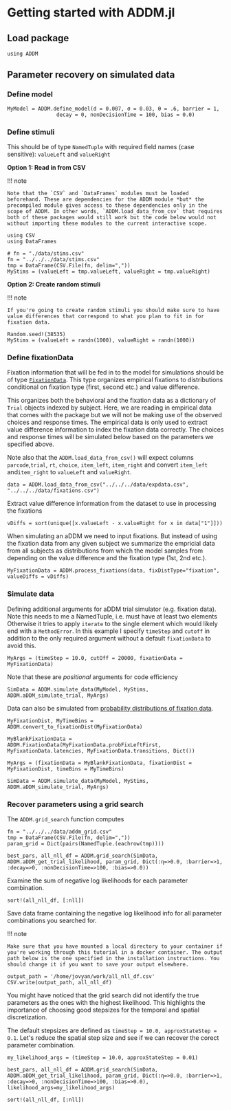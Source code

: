 # Getting started with ADDM.jl

## Load package

```@repl 1
using ADDM
```

## Parameter recovery on simulated data

### Define model

```@repl 1
MyModel = ADDM.define_model(d = 0.007, σ = 0.03, θ = .6, barrier = 1, 
                decay = 0, nonDecisionTime = 100, bias = 0.0)
```

### Define stimuli

This should be of type `NamedTuple` with required field names (case sensitive): `valueLeft` and `valueRight` 

**Option 1: Read in from CSV**  

!!! note

    Note that the `CSV` and `DataFrames` modules must be loaded beforehand. These are dependencies for the ADDM module *but* the precompiled module gives access to these dependencies only in the scope of ADDM. In other words, `ADDM.load_data_from_csv` that requires both of these packages would still work but the code below would not without importing these modules to the current interactive scope.    

```@repl 1
using CSV
using DataFrames

# fn = "./data/stims.csv"
fn = "../../../data/stims.csv"
tmp = DataFrame(CSV.File(fn, delim=","))
MyStims = (valueLeft = tmp.valueLeft, valueRight = tmp.valueRight)
```

**Option 2: Create random stimuli**

!!! note

    If you're going to create random stimuli you should make sure to have value differences that correspond to what you plan to fit in for fixation data.

```@repl 1
Random.seed!(38535)
MyStims = (valueLeft = randn(1000), valueRight = randn(1000))
```

### Define fixationData

Fixation information that will be fed in to the model for simulations should be of type [`FixationData`](https://addm-toolbox.github.io/ADDM.jl/dev/apireference/#Fixation-data). This type organizes empirical fixations to distributions conditional on fixation type (first, second etc.) and value difference.

This organizes both the behavioral and the fixation data as a dictionary of `Trial` objects indexed by subject. Here, we are reading in empirical data that comes with the package but we will not be making use of the observed choices and response times. The empirical data is only used to extract value difference information to index the fixation data correctly. The choices and response times will be simulated below based on the parameters we specified above.

Note also that the `ADDM.load_data_from_csv()` will expect columns `parcode`,`trial`, `rt`, `choice`, `item_left`, `item_right` and convert `item_left` and`item_right` to `valueLeft` and `valueRight`. 

```@repl 1
data = ADDM.load_data_from_csv("../../../data/expdata.csv", "../../../data/fixations.csv")
```

Extract value difference information from the dataset to use in processing the fixations

```@repl 1
vDiffs = sort(unique([x.valueLeft - x.valueRight for x in data["1"]]))
```

When simulating an aDDM we need to input fixations. But instead of using the fixation data from any given subject we summarize the empricial data from all subjects as distributions from which the model samples from depending on the value difference and the fixation type (1st, 2nd etc.).

```@repl 1
MyFixationData = ADDM.process_fixations(data, fixDistType="fixation", valueDiffs = vDiffs)
```

### Simulate data

Defining additional arguments for aDDM trial simulator (e.g. fixation data). Note this needs to me a NamedTuple, i.e. must have at least two elements Otherwise it tries to apply `iterate` to the single element which would likely end with a  `MethodError`. In this example I specify `timeStep` and `cutoff` in addition to the  only required argument without a default `fixationData` to avoid this.

```@repl 1
MyArgs = (timeStep = 10.0, cutOff = 20000, fixationData = MyFixationData)
```

Note that these are *positional* arguments for code efficiency

```@repl 1
SimData = ADDM.simulate_data(MyModel, MyStims, ADDM.aDDM_simulate_trial, MyArgs)
```

Data can also be simulated from [probability distributions of fixation data](https://addm-toolbox.github.io/ADDM.jl/dev/apireference/#ADDM.convert_to_fixationDist).

```@repl 1
MyFixationDist, MyTimeBins = ADDM.convert_to_fixationDist(MyFixationData)

MyBlankFixationData = ADDM.FixationData(MyFixationData.probFixLeftFirst, MyFixationData.latencies, MyFixationData.transitions, Dict())

MyArgs = (fixationData = MyBlankFixationData, fixationDist = MyFixationDist, timeBins = MyTimeBins)

SimData = ADDM.simulate_data(MyModel, MyStims, ADDM.aDDM_simulate_trial, MyArgs)
```

### Recover parameters using a grid search

The `ADDM.grid_search` function computes

```@repl 1
fn = "../../../data/addm_grid.csv"
tmp = DataFrame(CSV.File(fn, delim=","))
param_grid = Dict(pairs(NamedTuple.(eachrow(tmp))))

best_pars, all_nll_df = ADDM.grid_search(SimData, ADDM.aDDM_get_trial_likelihood, param_grid, Dict(:η=>0.0, :barrier=>1, :decay=>0, :nonDecisionTime=>100, :bias=>0.0))
```

Examine the sum of negative log likelihoods for each parameter combination.

```
sort!(all_nll_df, [:nll])
```

Save data frame containing the negative log likelihood info for all parameter combinations you searched for. 

!!! note

    Make sure that you have mounted a local directory to your container if you're working through this tutorial in a docker container. The output path below is the one specified in the installation instructions. You should change it if you want to save your output elsewhere.

```
output_path = '/home/jovyan/work/all_nll_df.csv'
CSV.write(output_path, all_nll_df)
```

You might have noticed that the grid search did not identify the true parameters as the ones with the highest likelihood. This highlights the importance of choosing good stepsizes for the temporal and spatial discretization.

The default stepsizes are defined as `timeStep = 10.0, approxStateStep = 0.1`. Let's reduce the spatial step size and see if we can recover the corect parameter combination.

```@repl 1
my_likelihood_args = (timeStep = 10.0, approxStateStep = 0.01)

best_pars, all_nll_df = ADDM.grid_search(SimData, ADDM.aDDM_get_trial_likelihood, param_grid, Dict(:η=>0.0, :barrier=>1, :decay=>0, :nonDecisionTime=>100, :bias=>0.0), likelihood_args=my_likelihood_args)

sort!(all_nll_df, [:nll])
```